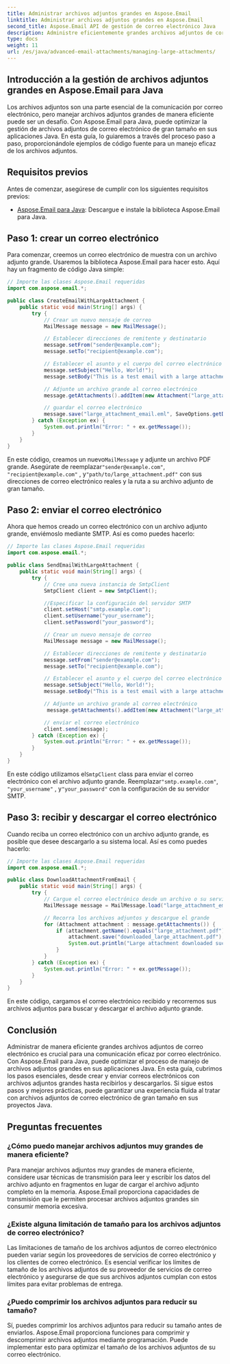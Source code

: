 ```yaml
---
title: Administrar archivos adjuntos grandes en Aspose.Email
linktitle: Administrar archivos adjuntos grandes en Aspose.Email
second_title: Aspose.Email API de gestión de correo electrónico Java
description: Administre eficientemente grandes archivos adjuntos de correo electrónico con Aspose.Email para Java. Guía paso a paso y código fuente para un manejo optimizado de archivos adjuntos en aplicaciones Java.
type: docs
weight: 11
url: /es/java/advanced-email-attachments/managing-large-attachments/
---
```


## Introducción a la gestión de archivos adjuntos grandes en Aspose.Email para Java

Los archivos adjuntos son una parte esencial de la comunicación por correo electrónico, pero manejar archivos adjuntos grandes de manera eficiente puede ser un desafío. Con Aspose.Email para Java, puede optimizar la gestión de archivos adjuntos de correo electrónico de gran tamaño en sus aplicaciones Java. En esta guía, lo guiaremos a través del proceso paso a paso, proporcionándole ejemplos de código fuente para un manejo eficaz de los archivos adjuntos.

## Requisitos previos

Antes de comenzar, asegúrese de cumplir con los siguientes requisitos previos:

- [Aspose.Email para Java](https://releases.aspose.com/email/java/): Descargue e instale la biblioteca Aspose.Email para Java.

## Paso 1: crear un correo electrónico

Para comenzar, creemos un correo electrónico de muestra con un archivo adjunto grande. Usaremos la biblioteca Aspose.Email para hacer esto. Aquí hay un fragmento de código Java simple:

```java
// Importe las clases Aspose.Email requeridas
import com.aspose.email.*;

public class CreateEmailWithLargeAttachment {
    public static void main(String[] args) {
        try {
            // Crear un nuevo mensaje de correo
            MailMessage message = new MailMessage();

            // Establecer direcciones de remitente y destinatario
            message.setFrom("sender@example.com");
            message.setTo("recipient@example.com");

            // Establecer el asunto y el cuerpo del correo electrónico
            message.setSubject("Hello, World!");
            message.setBody("This is a test email with a large attachment.");

            // Adjunte un archivo grande al correo electrónico
            message.getAttachments().addItem(new Attachment("large_attachment.pdf", "path/to/large_attachment.pdf"));

            // guardar el correo electrónico
            message.save("large_attachment_email.eml", SaveOptions.getDefaultEml());
        } catch (Exception ex) {
            System.out.println("Error: " + ex.getMessage());
        }
    }
}
```

 En este código, creamos un nuevo`MailMessage` y adjunte un archivo PDF grande. Asegúrate de reemplazar`"sender@example.com"`, `"recipient@example.com"` , y`"path/to/large_attachment.pdf"` con sus direcciones de correo electrónico reales y la ruta a su archivo adjunto de gran tamaño.

## Paso 2: enviar el correo electrónico

Ahora que hemos creado un correo electrónico con un archivo adjunto grande, enviémoslo mediante SMTP. Así es como puedes hacerlo:

```java
// Importe las clases Aspose.Email requeridas
import com.aspose.email.*;

public class SendEmailWithLargeAttachment {
    public static void main(String[] args) {
        try {
            // Cree una nueva instancia de SmtpClient
            SmtpClient client = new SmtpClient();

            //Especificar la configuración del servidor SMTP
            client.setHost("smtp.example.com");
            client.setUsername("your_username");
            client.setPassword("your_password");

            // Crear un nuevo mensaje de correo
            MailMessage message = new MailMessage();

            // Establecer direcciones de remitente y destinatario
            message.setFrom("sender@example.com");
            message.setTo("recipient@example.com");

            // Establecer el asunto y el cuerpo del correo electrónico
            message.setSubject("Hello, World!");
            message.setBody("This is a test email with a large attachment.");

            // Adjunte un archivo grande al correo electrónico
             message.getAttachments().addItem(new Attachment("large_attachment.pdf", "path/to/large_attachment.pdf"));

            // enviar el correo electrónico
            client.send(message);
        } catch (Exception ex) {
            System.out.println("Error: " + ex.getMessage());
        }
    }
}
```

 En este código utilizamos el`SmtpClient` class para enviar el correo electrónico con el archivo adjunto grande. Reemplazar`"smtp.example.com"`, `"your_username"` , y`"your_password"` con la configuración de su servidor SMTP.

## Paso 3: recibir y descargar el correo electrónico

Cuando reciba un correo electrónico con un archivo adjunto grande, es posible que desee descargarlo a su sistema local. Así es como puedes hacerlo:

```java
// Importe las clases Aspose.Email requeridas
import com.aspose.email.*;

public class DownloadAttachmentFromEmail {
    public static void main(String[] args) {
        try {
            // Cargue el correo electrónico desde un archivo o su servidor de correo electrónico
            MailMessage message = MailMessage.load("large_attachment_email.eml");

            // Recorra los archivos adjuntos y descargue el grande
            for (Attachment attachment : message.getAttachments()) {
                if (attachment.getName().equals("large_attachment.pdf")) {
                    attachment.save("downloaded_large_attachment.pdf");
                    System.out.println("Large attachment downloaded successfully.");
                }
            }
        } catch (Exception ex) {
            System.out.println("Error: " + ex.getMessage());
        }
    }
}
```

En este código, cargamos el correo electrónico recibido y recorremos sus archivos adjuntos para buscar y descargar el archivo adjunto grande.

## Conclusión

Administrar de manera eficiente grandes archivos adjuntos de correo electrónico es crucial para una comunicación eficaz por correo electrónico. Con Aspose.Email para Java, puede optimizar el proceso de manejo de archivos adjuntos grandes en sus aplicaciones Java. En esta guía, cubrimos los pasos esenciales, desde crear y enviar correos electrónicos con archivos adjuntos grandes hasta recibirlos y descargarlos. Si sigue estos pasos y mejores prácticas, puede garantizar una experiencia fluida al tratar con archivos adjuntos de correo electrónico de gran tamaño en sus proyectos Java.

## Preguntas frecuentes

### ¿Cómo puedo manejar archivos adjuntos muy grandes de manera eficiente?

Para manejar archivos adjuntos muy grandes de manera eficiente, considere usar técnicas de transmisión para leer y escribir los datos del archivo adjunto en fragmentos en lugar de cargar el archivo adjunto completo en la memoria. Aspose.Email proporciona capacidades de transmisión que le permiten procesar archivos adjuntos grandes sin consumir memoria excesiva.

### ¿Existe alguna limitación de tamaño para los archivos adjuntos de correo electrónico?

Las limitaciones de tamaño de los archivos adjuntos de correo electrónico pueden variar según los proveedores de servicios de correo electrónico y los clientes de correo electrónico. Es esencial verificar los límites de tamaño de los archivos adjuntos de su proveedor de servicios de correo electrónico y asegurarse de que sus archivos adjuntos cumplan con estos límites para evitar problemas de entrega.

### ¿Puedo comprimir los archivos adjuntos para reducir su tamaño?

Sí, puedes comprimir los archivos adjuntos para reducir su tamaño antes de enviarlos. Aspose.Email proporciona funciones para comprimir y descomprimir archivos adjuntos mediante programación. Puede implementar esto para optimizar el tamaño de los archivos adjuntos de su correo electrónico.